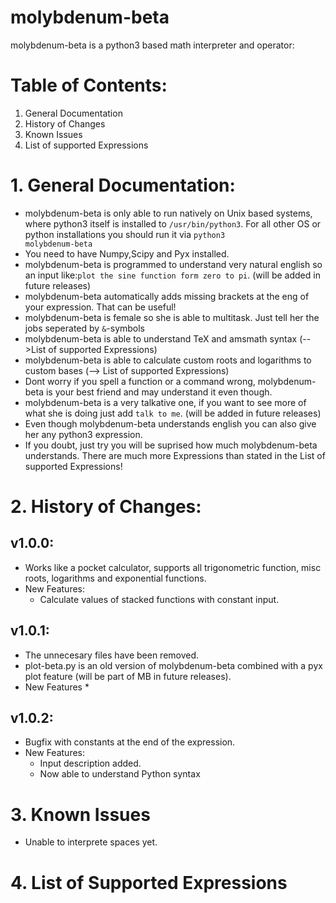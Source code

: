 molybdenum-beta
===============

molybdenum-beta is a python3 based math interpreter and operator:

# Table of Contents:
1. General Documentation
2. History of Changes
3. Known Issues
4. List of supported Expressions

# 1. General Documentation:
* molybdenum-beta is only able to run natively on Unix based systems, where python3 itself is installed to <code>/usr/bin/python3</code>. For all other OS or python installations you should run it via <code>python3 molybdenum-beta</code>
* You need to have Numpy,Scipy and Pyx installed.
* molybdenum-beta is programmed to understand very natural english so an input like:<code>plot the sine function form zero to pi</code>. (will be added in future releases)
* molybdenum-beta automatically adds missing brackets at the eng of your expression. That can be useful!
* molybdenum-beta is female so she is able to multitask. Just tell her the jobs seperated by <code>&</code>-symbols
* molybdenum-beta is able to understand TeX and amsmath syntax (-->List of supported Expressions)
* molybdenum-beta is able to calculate custom roots and logarithms to custom bases (--> List of supported Expressions)
* Dont worry if you spell a function or a command wrong, molybdenum-beta is your best friend and may understand it even though.
* molybdenum-beta is a very talkative one, if you want to see more of what she is doing just add <code>talk to me</code>. (will be added in future releases)
* Even though molybdenum-beta understands english you can also give her any python3 expression.
* If you doubt, just try you will be suprised how much molybdenum-beta understands. There are much more Expressions than stated in the List of supported Expressions!

# 2. History of Changes:

## v1.0.0:
* Works like a pocket calculator, supports all trigonometric function, misc roots, logarithms and exponential functions.
* New Features:
  * Calculate values of stacked functions with constant input.

## v1.0.1:
* The unnecesary files have been removed.
* plot-beta.py is an old version of molybdenum-beta combined with a pyx plot feature (will be part of MB in future releases).
* New Features
	*  
 
## v1.0.2:
* Bugfix with constants at the end of the expression.
* New Features:
	* Input description added.
	* Now able to understand Python syntax

# 3. Known Issues
* Unable to interprete spaces yet.

# 4. List of Supported Expressions
    
    
